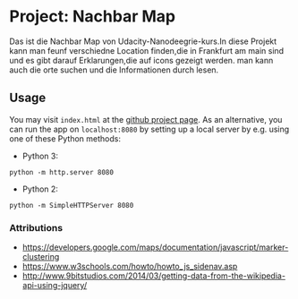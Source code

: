 # Project: Nachbar Map

Das ist die Nachbar Map von Udacity-Nanodeegrie-kurs.In diese Projekt kann man feunf verschiedne Location finden,die in Frankfurt am main sind und es gibt darauf Erklarungen,die auf icons gezeigt werden. man kann auch die orte suchen und die Informationen durch lesen.

## Usage

You may visit `index.html` at the
[github project page](https://github.com/seanjigo/nachbar-map-udacity).
As an alternative, you can run the app on `localhost:8080` by setting up a local
server by e.g. using one of these Python methods:

* Python 3:

`python -m http.server 8080`

* Python 2:

`python -m SimpleHTTPServer 8080`

### Attributions

* https://developers.google.com/maps/documentation/javascript/marker-clustering
* https://www.w3schools.com/howto/howto_js_sidenav.asp
* http://www.9bitstudios.com/2014/03/getting-data-from-the-wikipedia-api-using-jquery/
